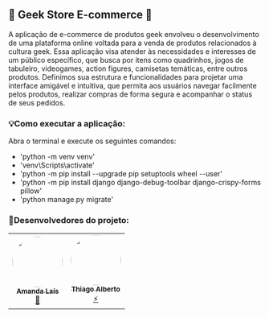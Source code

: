 ## 🔖 Geek Store E-commerce 🛒

A aplicação de e-commerce de produtos geek envolveu o desenvolvimento de uma plataforma online voltada para a venda de produtos relacionados à cultura geek. Essa aplicação visa atender às necessidades e interesses de um público específico, que busca por itens como quadrinhos, jogos de tabuleiro, videogames, action figures, camisetas temáticas, entre outros produtos.
Definimos sua estrutura e funcionalidades para projetar uma interface amigável e intuitiva, que permita aos usuários navegar facilmente pelos produtos, realizar compras de forma segura e acompanhar o status de seus pedidos. 

### 💡Como executar a aplicação:
Abra o terminal e execute os seguintes comandos:
-  'python -m venv venv'
-  'venv\Scripts\activate'
-  'python -m pip install --upgrade pip setuptools wheel --user'
-  'python -m pip install django django-debug-toolbar django-crispy-forms pillow'
-  'python manage.py migrate'

### 🚀Desenvolvedores do projeto:
<table>
  <tr>
    <td align="center"><a href="https://github.com/amndalsr"><img style="border-radius: 50%;" src="https://github.com/amndalsr/Grafos/assets/72527935/2bb86281-c1cf-4322-a04c-3864c8b94d74" width="100px;" alt=""/><br /><sub><b>Amanda Laís</b></sub></a><br /><a href="https://github.com/amndalsr">🌸</a></td>
    <td align="center"><a href="https://github.com/Thiago1alberto"><img style="border-radius: 50%;" src="https://github.com/amndalsr/Grafos/assets/72527935/3102098b-eb98-4ae0-8792-82ffdd9d48f1" width="100px;" alt=""/><br /><sub><b>Thiago Alberto</b></sub></a><br /><a href="https://github.com/Thiago1alberto">⚡</a></td>
  </tr>
</table>
